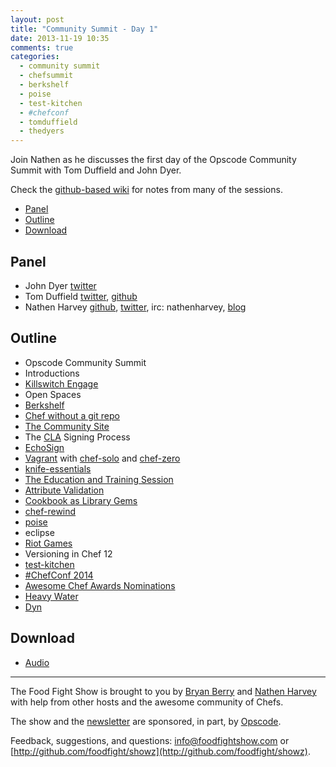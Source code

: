 ```yaml
---
layout: post
title: "Community Summit - Day 1"
date: 2013-11-19 10:35
comments: true
categories: 
  - community summit
  - chefsummit
  - berkshelf
  - poise
  - test-kitchen
  - #chefconf
  - tomduffield
  - thedyers
---
```

Join Nathen as he discusses the first day of the Opscode Community Summit with Tom Duffield and John Dyer.

Check the [github-based wiki](https://github.com/opscode/opscode-summit-2013/wiki) for notes from many of the sessions.

* [Panel](http://foodfightshow.org/2013/11/community-summit-day-1.html#panel)
* [Outline](http://foodfightshow.org/2013/11/community-summit-day-1.html#outline)
* [Download](http://traffic.libsyn.com/foodfight/FoodFightShow66-CommunitySummit-DayOne.mp3)

Panel<a name="panel"></a>
----
* John Dyer [twitter](https://twitter.com/thedyers)
* Tom Duffield [twitter](https://twitter.com/tomduffield), [github](https://github.com/tduffield)
* Nathen Harvey [github](http://github.com/nathenharvey), [twitter](http://twitter.com/nathenharvey), irc: nathenharvey, [blog](http://nathenharvey.com)

<!-- more --> 

Outline<a href="outline"></a>
-------
* Opscode Community Summit
* Introductions
* [Killswitch Engage](http://www.killswitchengage.com/)
* Open Spaces
* [Berkshelf](http://berkshelf.com/)
* [Chef without a git repo](https://github.com/opscode/opscode-summit-2013/wiki/Tuesday-Cyan-1030)
* [The Community Site](http://community.opscode.com)
* The [CLA](http://en.wikipedia.org/wiki/Contributor_License_Agreement) Signing Process
* [EchoSign](https://www.echosign.adobe.com/en/home.html)
* [Vagrant](http://www.vagrantup.com/) with [chef-solo](http://docs.opscode.com/chef_solo.html) and [chef-zero](https://github.com/opscode/chef-zero)
* [knife-essentials](https://github.com/jkeiser/knife-essentials)
* [The Education and Training Session](https://docs.google.com/document/d/1RJ7jspmby5hQ3Ay_TUQJaX6aZxTUfo5k9mYBw_FsQgU/edit)
* [Attribute Validation](http://lists.opscode.com/sympa/arc/chef-dev/2013-11/msg00009.html)
* [Cookbook as Library Gems](https://github.com/opscode/opscode-summit-2013/wiki/Tuesday-D-1430)
* [chef-rewind](https://github.com/bryanwb/chef-rewind)
* [poise](https://github.com/poise/poise)
* eclipse
* [Riot Games](http://www.riotgames.com/)
* Versioning in Chef 12
* [test-kitchen](https://github.com/test-kitchen/test-kitchen)
* [#ChefConf 2014](http://chefconf.opscode.com/chefconf/)
* [Awesome Chef Awards Nominations](http://pages.opscode.com/awesome-chefs.html)
* [Heavy Water](http://hw-ops.com/)
* [Dyn](http://dyn.com/)

Download
--------
* [Audio](http://traffic.libsyn.com/foodfight/FoodFightShow66-CommunitySummit-DayOne.mp3)

<hr />

The Food Fight Show is brought to you by [Bryan Berry](https://twitter.com/bryanwb) and [Nathen Harvey](https://twitter.com/nathenharvey) with help from other hosts and the awesome community of Chefs.

The show and the [newsletter](http://us6.campaign-archive2.com/home/?u=7d43a288e882a145b7e99c650&id=ad8186466d) are sponsored, in part, by [Opscode](http://www.opscode.com).

Feedback, suggestions, and questions:  [info@foodfightshow.com](mailto:info@foodfightshow.com) or  [http://github.com/foodfight/showz](http://github.com/foodfight/showz).

